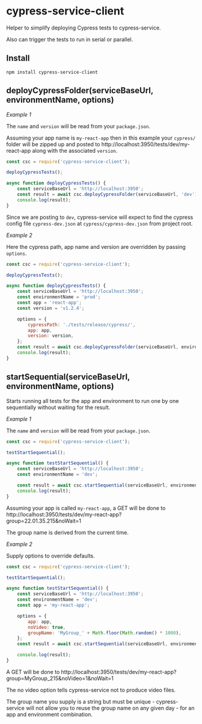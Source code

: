 # cypress-service-client

Helper to simplify deploying Cypress tests to cypress-service.

Also can trigger the tests to run in serial or parallel.

## Install

```
npm install cypress-service-client
```

## deployCypressFolder(serviceBaseUrl, environmentName, options)

_Example 1_

The `name` and `version` will be read from your `package.json`.

Assuming your app name is `my-react-app` then in this example your `cypress/` folder will be zipped up and posted to http://localhost:3950/tests/dev/my-react-app along with the associated `version`.

```js
const csc = require('cypress-service-client');

deployCypressTests();

async function deployCypressTests() {
    const serviceBaseUrl = 'http://localhost:3950';
    const result = await csc.deployCypressFolder(serviceBaseUrl, 'dev');
    console.log(result);
}
```

Since we are posting to `dev`, cypress-service will expect to find the cypress config file `cypress-dev.json` at `cypress/cypress-dev.json` from project root.

_Example 2_

Here the cypress path, app name and version are overridden by passing `options`.

```js
const csc = require('cypress-service-client');

deployCypressTests();

async function deployCypressTests() {
    const serviceBaseUrl = 'http://localhost:3950';
    const environmentName = 'prod';
    const app = 'react-app';
    const version = 'v1.2.4';

    options = {
        cypressPath: './tests/release/cypress/',
        app: app,
        version: version,
    };
    const result = await csc.deployCypressFolder(serviceBaseUrl, environmentName, options);
    console.log(result);
}
```

## startSequential(serviceBaseUrl, environmentName, options)

Starts running all tests for the app and environment to run one by one sequentially without waiting for the result.

_Example 1_

The `name` and `version` will be read from your `package.json`.

```js
const csc = require('cypress-service-client');

testStartSequential();

async function testStartSequential() {
    const serviceBaseUrl = 'http://localhost:3950';
    const environmentName = 'dev';

    const result = await csc.startSequential(serviceBaseUrl, environmentName);
    console.log(result);
}
```

Assuming your app is called `my-react-app`, a GET will be done to http://localhost:3950/tests/dev/my-react-app?group=22.01.35.215&noWait=1

The group name is derived from the current time.

_Example 2_

Supply options to override defaults.

```js
const csc = require('cypress-service-client');

testStartSequential();

async function testStartSequential() {
    const serviceBaseUrl = 'http://localhost:3950';
    const environmentName = 'dev';
    const app = 'my-react-app';

    options = {
        app: app,
        noVideo: true,
        groupName: 'MyGroup_' + Math.floor(Math.random() * 1000),
    };
    const result = await csc.startSequential(serviceBaseUrl, environmentName, options);

    console.log(result);
}
```

A GET will be done to http://localhost:3950/tests/dev/my-react-app?group=MyGroup_215&noVideo=1&noWait=1

The no video option tells cypress-service not to produce video files.

The group name you supply is a string but must be unique - cypress-service will not allow you to reuse the group name on any given day - for an app and environment combination.
